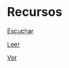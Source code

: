 # Recursos

[Escuchar](escuchar.md)

[Leer](https://github.com/arketipo/DesignEskola/tree/f58c1f8b8c521b37c72902af58cd9fb3ee5fb3f8/untitled-1/leer.md)

[Ver](https://github.com/arketipo/DesignEskola/tree/f58c1f8b8c521b37c72902af58cd9fb3ee5fb3f8/untitled-1/ver.md)

